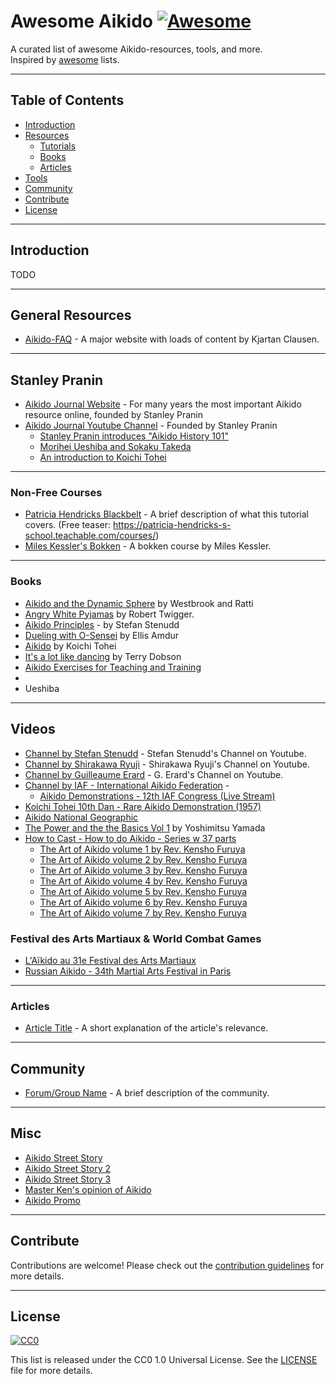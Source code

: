 # Awesome Aikido [![Awesome](https://awesome.re/badge.svg)](https://awesome.re)

A curated list of awesome Aikido-resources, tools, and more.  
Inspired by [awesome](https://github.com/sindresorhus/awesome) lists.

---

## Table of Contents

- [Introduction](#introduction)
- [Resources](#resources)
  - [Tutorials](#tutorials)
  - [Books](#books)
  - [Articles](#articles)
- [Tools](#tools)
- [Community](#community)
- [Contribute](#contribute)
- [License](#license)

---

## Introduction
TODO

---

## General Resources

- [Aikido-FAQ](http://www.aikidofaq.com/) - A major website with loads of content by Kjartan Clausen.

---

## Stanley Pranin

- [Aikido Journal Website](https://aikidojournal.com/) - For many years the most important Aikido resource online, founded by Stanley Pranin
- [Aikido Journal Youtube Channel](https://www.youtube.com/@AikidoJournalOnline/videos) - Founded by Stanley Pranin
  - [Stanley Pranin introduces "Aikido History 101"](https://www.youtube.com/watch?v=FXXdl5gjSKk)
  - [Morihei Ueshiba and Sokaku Takeda](https://www.youtube.com/watch?v=b9R0PNwcrUw)
  - [An introduction to Koichi Tohei](https://www.youtube.com/watch?v=oDLTeruzbsg)

---

### Non-Free Courses

- [Patricia Hendricks Blackbelt]() - A brief description of what this tutorial covers. (Free teaser: https://patricia-hendricks-s-school.teachable.com/courses/)
- [Miles Kessler's Bokken](https://store.theintegraldojo.com/aiki-ken-masterclass-course-one-basics-principles-of-bokken) - A bokken course by Miles Kessler.

---

### Books

- [Aikido and the Dynamic Sphere](https://www.goodreads.com/book/show/81966.Aikido_and_the_Dynamic_Sphere?ref=nav_sb_ss_1_14) by Westbrook and Ratti
- [Angry White Pyjamas](https://www.goodreads.com/book/show/198051.Angry_White_Pyjamas) by Robert Twigger.
- [Aikido Principles](https://www.stenudd.com/aikido/aikidoprinciples-book.htm) - by Stefan Stenudd
- [Dueling with O-Sensei](https://www.goodreads.com/book/show/31671372-dueling-with-o-sensei) by Ellis Amdur
- [Aikido](https://www.goodreads.com/book/show/1789881.Aikido?from_search=true&from_srp=true&qid=yWjerSJmLc&rank=7) by Koichi Tohei 
- [It's a lot like dancing](https://www.goodreads.com/book/show/649145.It_s_a_Lot_Like_Dancing?ac=1&from_search=true&qid=PFjcGQP4uD&rank=1) by Terry Dobson
- [Aikido Exercises for Teaching and Training](https://www.goodreads.com/book/show/81968.Aikido_Exercises_for_Teaching_and_Training?ac=1&from_search=true&qid=k5SbnpCGtv&rank=1)
- 
- Ueshiba

---

## Videos

- [Channel by Stefan Stenudd](https://www.youtube.com/c/stefanstenudd) - Stefan Stenudd's Channel on Youtube.
- [Channel by Shirakawa Ryuji](https://www.youtube.com/@Shinburenseijyuku) - Shirakawa Ryuji's Channel on Youtube.
- [Channel by Guilleaume Erard](https://www.youtube.com/@guillaumeerard) - G. Erard's Channel on Youtube.
- [Channel by IAF - International Aikido Federation](https://www.youtube.com/@Aikido-internationalOrg) - 
  - [Aikido Demonstrations - 12th IAF Congress (Live Stream)](https://www.youtube.com/watch?v=-00nzDY9_58)
- [Koichi Tohei 10th Dan - Rare Aikido Demonstration (1957)](https://www.youtube.com/watch?v=vigQ9S_srPc)
- [Aikido National Geographic](https://www.youtube.com/watch?v=9qnQGFSlwD4)
- [The Power and the the Basics Vol 1](https://www.youtube.com/watch?v=XrFbhQPOJRw) by Yoshimitsu Yamada
- [How to Cast - How to do Aikido - Series w 37 parts](https://www.youtube.com/watch?v=vZXt0_Kf5GE&list=PL970B7BDB368DB950&index=2) 
  - [The Art of Aikido volume 1 by Rev. Kensho Furuya](https://www.youtube.com/watch?v=OLeTEt_RXnc) 
  - [The Art of Aikido volume 2 by Rev. Kensho Furuya](https://www.youtube.com/watch?v=GNb8Z2GParo)
  - [The Art of Aikido volume 3 by Rev. Kensho Furuya](https://www.youtube.com/watch?v=YGEZK8dRkrg)
  - [The Art of Aikido volume 4 by Rev. Kensho Furuya](https://www.youtube.com/watch?v=-zb099Gwmew)
  - [The Art of Aikido volume 5 by Rev. Kensho Furuya](https://www.youtube.com/watch?v=UAVP7hdluYc)
  - [The Art of Aikido volume 6 by Rev. Kensho Furuya](https://www.youtube.com/watch?v=Ll2MLdD3UiA)
  - [The Art of Aikido volume 7 by Rev. Kensho Furuya](https://www.youtube.com/watch?v=cB3kMQZmrpo)
 
 ### Festival des Arts Martiaux & World Combat Games

 - [L'Aïkido au 31e Festival des Arts Martiaux](https://youtu.be/QMXZggEOuV4?si=LE6G4ePDyh6g851o)
 - [Russian Aikido - 34th Martial Arts Festival in Paris](https://youtu.be/OJ4jOfVAJuA?si=yBF60KbYW1mu6l1v)

---
 
### Articles

- [Article Title](https://example.com) - A short explanation of the article's relevance.

---

## Community

- [Forum/Group Name](https://example.com) - A brief description of the community.

---

## Misc

- [Aikido Street Story](https://www.youtube.com/watch?v=ZVDV_4xDh4o)
- [Aikido Street Story 2](https://www.youtube.com/watch?v=lMiE45OmQNM)
- [Aikido Street Story 3](https://www.youtube.com/watch?v=YG3zw5FRJ-Y)
- [Master Ken's opinion of Aikido](https://www.youtube.com/watch?v=CdQc79oBNgI)
- [Aikido Promo](https://www.youtube.com/watch?v=6K8jSe8bGkg)
 
---

## Contribute

Contributions are welcome! Please check out the [contribution guidelines](CONTRIBUTING.md) for more details.

---

## License

[![CC0](https://licensebuttons.net/p/zero/1.0/88x31.png)](http://creativecommons.org/publicdomain/zero/1.0/)

This list is released under the CC0 1.0 Universal License. See the [LICENSE](LICENSE) file for more details.
